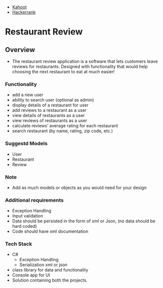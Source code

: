 - [Kahoot]()
- [Hackerrank](www.hackerrank.com/csharp-1)

# Restaurant Review 

## Overview 

- The restaurant review application is a software that lets customers leave reviews for restaurants. Designed with functionality that would help choosing the next restaurant to eat at much easier! 

### Functionality 

- add a new user 
- ability to search user (optional as admin)
- display details of a restaurant for user
- add reviews to a restaurant as a user
- view details of restaurants as a user
- view reviews of restaurants as a user
- calculate reviews’ average rating for each restaurant 
- search restaurant (by name, rating, zip code, etc.) 

### Suggestd Models 
- User 
- Restaurant 
- Review 

### Note 
- Add as much models or objects as you would need for your design 

### Additional requirements 
- Exception Handling 
- Input validation 
- Data should be persisted in the form of xml or Json, (no data should be hard coded)
- Code should have xml documentation 

### Tech Stack 
- C# 
    - Exception Handling 
    - Serialization xml or json
- class library for data and functionality
- Console app for UI
- Solution containing both the projects.


 
